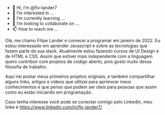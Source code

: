 - 👋 Hi, I’m @flx-lander7
- 👀 I’m interested in ...
- 🌱 I’m currently learning ...
- 💞️ I’m looking to collaborate on ...
- 📫 How to reach me ...

<!---
flx-lander7/flx-lander7 is a ✨ special ✨ repository because its `README.md` (this file) appears on your GitHub profile.
You can click the Preview link to take a look at your changes.
--->

Olá, me chamo Filipe Lander e comecei a programar em janeiro de 2022. 
Eu estou interessado em aprender Javascript e sobre as tecnologias que fazem parte da sua stack.
Atualmente estou fazendo cursos de UI Design e de HTML e CSS. 
Assim que estiver mais independente com a linguagem quero contribuir com projetos de código aberto, pois gosto muito dessa filosofia de trabalho.

Aqui irei postar meus primeiros projetos originais, e também compartilhar alguns links, artigos e vídeos que utilizei para
aprimorar meus conhecimentos e que penso que podem ser úteis para pessoas que assim como eu estão iniciando em programação.

Caso tenha interesse você pode se conectar comigo pelo Linkedin, meu linke é https://www.linkedin.com/in/flx-lander7/
